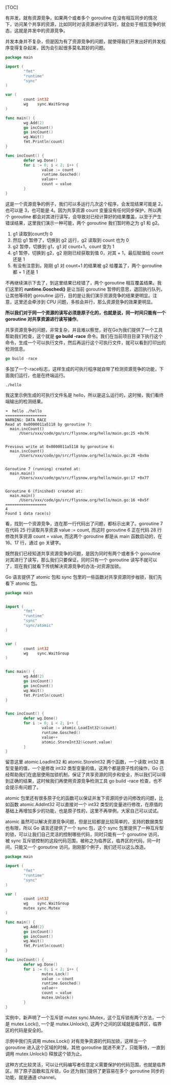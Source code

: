 [TOC]

有并发，就有资源竞争，如果两个或者多个 goroutine 在没有相互同步的情况下，访问某个共享的资源，比如同时对该资源进行读写时，就会处于相互竞争的状态，这就是并发中的资源竞争。

并发本身并不复杂，但是因为有了资源竞争的问题，就使得我们开发出好的并发程序变得复杂起来，因为会引起很多莫名其妙的问题。

```go
package main

import (
        "fmt"
        "runtime"
        "sync"
)

var (
        count int32
        wg    sync.WaitGroup
)

func main() {
        wg.Add(2)
        go incCount()
        go incCount()
        wg.Wait()
        fmt.Println(count)
}

func incCount() {
        defer wg.Done()
        for i := 0; i < 2; i++ {
                value := count
                runtime.Gosched()
                value++
                count = value
        }
}
```

这是一个资源竞争的例子，我们可以多运行几次这个程序，会发现结果可能是 2，也可以是 3，也可能是 4。因为共享资源 count 变量没有任何同步保护，所以两个 goroutine 都会对其进行读写，会导致对已经计算好的结果覆盖，以至于产生错误结果，这里我们演示一种可能，两个 goroutine 我们暂时称之为 g1 和 g2。

1. g1 读取到count为 0
2. 然后 g1 暂停了，切换到 g2 运行，g2 读取到 count 也为 0
3. g2 暂停，切换到 g1，g1 对 count+1，count 变为 1
4. g1 暂停，切换到 g2，g2 刚刚已经获取到值 0，对其 + 1，最后赋值给 count 还是 1
5. 有没有注意到，刚刚 g1 对 count+1 的结果被 g2 给覆盖了，两个 goroutine 都 + 1 还是 1

不再继续演示下去了，到这里结果已经错了，两个 goroutine 相互覆盖结果。我们这里的 **runtime.Gosched()** 是让当前 goroutine 暂停的意思，退回执行队列，让其他等待的 goroutine 运行，目的是让我们演示资源竞争的结果更明显。注意，这里还会牵涉到 CPU 问题，多核会并行，那么资源竞争的效果更明显。

**所以我们对于同一个资源的读写必须是原子化的，也就是说，同一时间只能有一个 goroutine 对共享资源进行读写操作**。

共享资源竞争的问题，非常复杂，并且难以察觉，好在Go为我们提供了一个工具帮助我们检查，这个就是 **go build -race** 命令。我们在当前项目目录下执行这个命令，生成一个可以执行文件，然后再运行这个可执行文件，就可以看到打印出的检测信息。

```go
go build -race
```

多加了一个-race标志，这样生成的可执行程序就自带了检测资源竞争的功能，下面我们运行，也是在终端运行。

```shell
./hello
```

我这里示例生成的可执行文件名是 hello，所以是这么运行的，这时候，我们看终端输出的检测结果。

```shell
➜  hello ./hello       
==================
WARNING: DATA RACE
Read at 0x0000011a5118 by goroutine 7:
  main.incCount()
      /Users/xxx/code/go/src/flysnow.org/hello/main.go:25 +0x76


Previous write at 0x0000011a5118 by goroutine 6:
  main.incCount()
      /Users/xxx/code/go/src/flysnow.org/hello/main.go:28 +0x9a


Goroutine 7 (running) created at:
  main.main()
      /Users/xxx/code/go/src/flysnow.org/hello/main.go:17 +0x77


Goroutine 6 (finished) created at:
  main.main()
      /Users/xxx/code/go/src/flysnow.org/hello/main.go:16 +0x5f
==================
4
Found 1 data race(s)
```

看，找到一个资源竞争，连在那一行代码出了问题，都标示出来了。goroutine 7 在代码 25 行读取共享资源 value := count, 而这时 goroutine 6 正在代码 28 行修改共享资源 count = value, 而这两个 goroutine 都是从 main 函数启动的，在 16、17 行，通过 go 关键字。

既然我们已经知道共享资源竞争的问题，是因为同时有两个或者多个 goroutine 对其进行了读写，那么我们只要保证，同时只有一个 goroutine 读写不就可以了，现在我们就看下传统解决资源竞争的办法–对资源加锁。

Go 语言提供了 atomic 包和 sync 包里的一些函数对共享资源同步枷锁，我们先看下 atomic 包。

```go
package main


import (
        "fmt"
        "runtime"
        "sync"
        "sync/atomic"
)


var (
        count int32
        wg    sync.WaitGroup
)


func main() {
        wg.Add(2)
        go incCount()
        go incCount()
        wg.Wait()
        fmt.Println(count)
}


func incCount() {
        defer wg.Done()
        for i := 0; i < 2; i++ {
                value := atomic.LoadInt32(&count)
                runtime.Gosched()
                value++
                atomic.StoreInt32(&count,value)
        }
}
```

留意这里 atomic.LoadInt32 和 atomic.StoreInt32 两个函数，一个读取 int32 类型变量的值，一个是修改 int32 类型变量的值，这两个都是原子性的操作，Go 已经帮助我们在底层使用加锁机制，保证了共享资源的同步和安全，所以我们可以得到正确的结果，这时候我们再使用资源竞争检测工具 go build -race 检查，也不会提示有问题了。

atomic 包里还有很多原子化的函数可以保证并发下资源同步访问修改的问题，比如函数 atomic.AddInt32 可以直接对一个 int32 类型的变量进行修改，在原值的基础上再增加多少的功能，也是原子性的，这里不再举例，大家自己可以试试。

atomic 虽然可以解决资源竞争问题，但是比较都是比较简单的，支持的数据类型也有限，所以 Go 语言还提供了一个 sync 包，这个 sync 包里提供了一种互斥型的锁，可以让我们自己灵活的控制哪些代码，同时只能有一个 goroutine 访问，被 sync 互斥锁控制的这段代码范围，被称之为临界区，临界区的代码，同一时间，只能又一个 goroutine 访问。刚刚那个例子，我们还可以这么改造。

```go
package main

import (
        "fmt"
        "runtime"
        "sync"
)

var (
        count int32
        wg    sync.WaitGroup
        mutex sync.Mutex
)

func main() {
        wg.Add(2)
        go incCount()
        go incCount()
        wg.Wait()
        fmt.Println(count)
}

func incCount() {
        defer wg.Done()
        for i := 0; i < 2; i++ {
                mutex.Lock()
                value := count
                runtime.Gosched()
                value++
                count = value
                mutex.Unlock()
        }
}
```

实例中，新声明了一个互斥锁 mutex sync.Mutex，这个互斥锁有两个方法，一个是 mutex.Lock(), 一个是 mutex.Unlock(), 这两个之间的区域就是临界区，临界区的代码是安全的。

示例中我们先调用 mutex.Lock() 对有竞争资源的代码加锁，这样当一个 goroutine 进入这个区域的时候，其他 goroutine 就进不来了，只能等待，一直到调用 mutex.Unlock() 释放这个锁为止。

这种方式比较灵活，可以让代码编写者任意定义需要保护的代码范围，也就是临界区。除了原子函数和互斥锁，Go 还为我们提供了更容易在多个 goroutine 同步的功能，就是通道 channel。